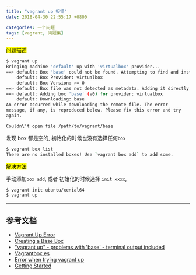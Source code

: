 ```yaml
---
title: "vagrant up 报错"
date: 2018-04-30 22:55:17 +0800

categories: 一个问题
tags: [vagrant, 问题集]
---
```


<mark>问题描述</mark>

```bash
$ vagrant up
Bringing machine 'default' up with 'virtualbox' provider...
==> default: Box 'base' could not be found. Attempting to find and install...
    default: Box Provider: virtualbox
    default: Box Version: >= 0
==> default: Box file was not detected as metadata. Adding it directly...
==> default: Adding box 'base' (v0) for provider: virtualbox
    default: Downloading: base
An error occurred while downloading the remote file. The error
message, if any, is reproduced below. Please fix this error and try
again.

Couldn\'t open file /path/to/vagrant/base

```

发现 box 都是空的, 初始化的时候也没有选择任何`box`

```bash
$ vagrant box list                                                        1 ↵
There are no installed boxes! Use `vagrant box add` to add some.
```

<mark>解决方法</mark>

手动添加`box add`, 或者 初始化的时候选择 `init xxxx`,

```bash
$ vagrant init ubuntu/xenial64
$ vagrant up
```

---
## 参考文档
- [Vagrant Up Error](https://teamtreehouse.com/community/vagrant-up-error)
- [Creating a Base Box](https://www.vagrantup.com/docs/boxes/base.html)
- ["vagrant up" - problems with 'base' - terminal output included](https://teamtreehouse.com/community/vagrant-up-problems-with-base-terminal-output-included)
- [Vagrantbox.es](http://www.vagrantbox.es/)
- [Error when trying vagrant up
](https://stackoverflow.com/questions/23874260/error-when-trying-vagrant-up/28433968?utm_medium=organic&utm_source=google_rich_qa&utm_campaign=google_rich_qa)
- [Getting Started](https://www.vagrantup.com/intro/getting-started/)
